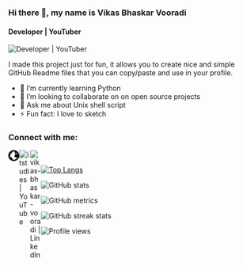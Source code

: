 ### Hi there 👋, my name is Vikas Bhaskar Vooradi
#### Developer | YouTuber
![Developer | YouTuber](https://arturssmirnovs.github.io/github-profile-readme-generator/images/banner.png)

I made this project just for fun, it allows you to create nice and simple GitHub Readme files that you can copy/paste and use in your profile.

- 🌱 I’m currently learning Python  
- 👯 I’m looking to collaborate on on open source projects  
- 💬 Ask me about Unix shell script  
- ⚡ Fun fact: I love to sketch 


### Connect with me:

[<img align="left" alt="shayaaz.weebly.com" width="22px" src="https://raw.githubusercontent.com/iconic/open-iconic/master/svg/globe.svg" />][website]
[<img align="left" alt="itstudies | YouTube" width="22px" src="https://cdn.jsdelivr.net/npm/simple-icons@v3/icons/youtube.svg" />][youtube]
[<img align="left" alt="vikas-bhaskar-vooradi | LinkedIn" width="22px" src="https://cdn.jsdelivr.net/npm/simple-icons@v3/icons/linkedin.svg" />][linkedin]

<br> 

[![Top Langs](https://github-readme-stats.vercel.app/api/top-langs/?username=codeholic24)](https://github.com/anuraghazra/github-readme-stats)

![GitHub stats](https://github-readme-stats.vercel.app/api?username=codeholic24&show_icons=true)  

![GitHub metrics](https://metrics.lecoq.io/codeholic24)  

![GitHub streak stats](https://github-readme-streak-stats.herokuapp.com/?user=codeholic24)  

![Profile views](https://gpvc.arturio.dev/codeholic24)  

[website]: http://shayaaz.weebly.com
[youtube]: https://www.youtube.com/channel/UC3o5ofZCvRvBGAW6NYmMjRQ
[linkedin]: https://www.linkedin.com/in/vikas-bhaskar-vooradi/
